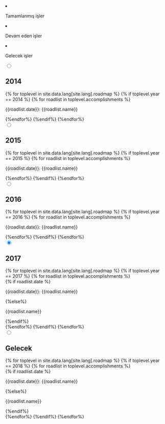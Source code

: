 <div class="roadmap">
<div class="text-center pre-roadmap container">
    <div class="row">
       <div class="col-xs-4">
            <li class="completed"></li>
            <p>Tamamlanmış işler</p>
       </div>
       <div class="col-xs-4">
            <li class="ongoing"></li>
            <p>Devam eden işler</p>
       </div>
       <div class="col-xs-4">
            <li class="upcoming"></li>
            <p>Gelecek işler</p>
       </div>
    </div>
</div>
<section class="container">
    <div class="row">
        <div class="col-lg-12 col-md-12 col-sm-12 col-xs-12">
            <div class="tabPanel-widget">
                <label for="tab-1" tabindex="0"></label>
                    <input id="tab-1" type="radio" name="tabs" aria-hidden="true">
                        <h2>2014</h2>
                        <div class="tabPanel-content">              
                            {% for toplevel in site.data.lang[site.lang].roadmap %}    
                              {% if toplevel.year == 2014 %}
                                {% for roadlist in toplevel.accomplishments %}
                                  <div class="row start-xs middle-xs">
                                     <div class="col-xs-1">
                                        <span class="{{roadlist.status}}"></span>
                                     </div>
                                     <div class="col-xs-11">
                                        <p>{{roadlist.date}}: {{roadlist.name}}</p>
                                     </div>
                                  </div>
                              {%endfor%}
                              {%endif%}
                              {%endfor%}
                        </div>
                        <label for="tab-2" tabindex="0"></label>
                        <input id="tab-2" type="radio" name="tabs" aria-hidden="true">
                            <h2>2015</h2>
                            <div class="tabPanel-content">
                               {% for toplevel in site.data.lang[site.lang].roadmap %}
                              {% if toplevel.year == 2015 %}
                                {% for roadlist in toplevel.accomplishments %}
                                  <div class="row start-xs middle-xs">
                                     <div class="col-xs-1">
                                        <span class="{{roadlist.status}}"></span>
                                     </div>
                                     <div class="col-xs-11">
                                        <p>{{roadlist.date}}: {{roadlist.name}}</p>
                                     </div>
                                  </div>
                              {%endfor%}
                              {%endif%}
                              {%endfor%}
                            </div>
                            <label for="tab-3" tabindex="0"></label>
                            <input id="tab-3" type="radio" name="tabs" aria-hidden="true">
                            <h2>2016</h2>
                            <div class="tabPanel-content">
                               {% for toplevel in site.data.lang[site.lang].roadmap %}
                              {% if toplevel.year == 2016 %}
                                {% for roadlist in toplevel.accomplishments %}
                                  <div class="row start-xs middle-xs">
                                     <div class="col-xs-1">
                                        <span class="{{roadlist.status}}"></span>
                                     </div>
                                     <div class="col-xs-11">
                                        <p>{{roadlist.date}}: {{roadlist.name}}</p>
                                     </div>
                                  </div>
                              {%endfor%}
                              {%endif%}
                              {%endfor%}
                            </div>
                            <label for="tab-4" tabindex="0"></label>
                            <input id="tab-4" type="radio" name="tabs" aria-hidden="true" checked>
                            <h2>2017</h2>
                            <div class="tabPanel-content">
                               {% for toplevel in site.data.lang[site.lang].roadmap %}
                              {% if toplevel.year == 2017 %}
                                {% for roadlist in toplevel.accomplishments %}
                                  <div class="row start-xs middle-xs">
                                     <div class="col-xs-1">
                                        <span class="{{roadlist.status}}"></span>
                                     </div>
                                     <div class="col-xs-11">
                                       {% if roadlist.date %}
                                        <p>{{roadlist.date}}: {{roadlist.name}}</p>
                                        {%else%}
                                        <p>{{roadlist.name}}</p>
                                        {%endif%}
                                     </div>
                                  </div>
                              {%endfor%}
                              {%endif%}
                              {%endfor%}
                            </div>
                            <label for="tab-5" tabindex="0"></label>
                            <input id="tab-5" type="radio" name="tabs" aria-hidden="true">
                            <h2>Gelecek</h2>
                            <div class="tabPanel-content">
                               {% for toplevel in site.data.lang[site.lang].roadmap %}
                              {% if toplevel.year == 2018 %}
                                {% for roadlist in toplevel.accomplishments %}
                                  <div class="row start-xs">
                                     <div class="col-xs-1">
                                        <span class="{{roadlist.status}}"></span>
                                     </div>
                                     <div class="col-xs-11">
                                       {% if roadlist.date %}
                                        <p>{{roadlist.date}}: {{roadlist.name}}</p>
                                        {%else%}
                                        <p>{{roadlist.name}}</p>
                                        {%endif%}
                                     </div>
                                  </div>
                              {%endfor%}
                              {%endif%}
                              {%endfor%}
                            </div>
                          </div>
        </div>
    </div>
</section>
</div>
